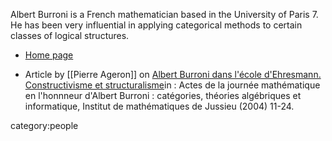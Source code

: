 Albert Burroni is a French mathematician based in the University of Paris 7. He has been very influential in applying categorical methods to certain classes of logical structures.



*  [Home page](http://www.math.jussieu.fr/~burroni/)

* Article by [[Pierre Ageron]] on [Albert Burroni dans l'&#233;cole d'Ehresmann. Constructivisme et structuralisme](http://www.math.unicaen.fr/~ageron/histoire-philo.html)in : Actes de la journ&#233;e math&#233;matique en l'honnneur d'Albert Burroni : cat&#233;gories, th&#233;ories alg&#233;briques et informatique, Institut de math&#233;matiques de Jussieu (2004) 11-24.

category:people